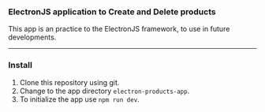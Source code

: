 ### ElectronJS application to Create and Delete products

This app is an practice to the ElectronJS framework, to use in future developments.

---

### Install

1. Clone this repository using git.
2. Change to the app directory `electron-products-app`.
3. To initialize the app use `npm run dev`.